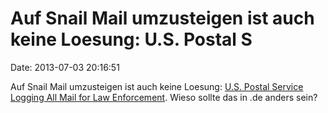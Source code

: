 Auf Snail Mail umzusteigen ist auch keine Loesung: U.S. Postal S
================================================================

Date: 2013-07-03 20:16:51

Auf Snail Mail umzusteigen ist auch keine Loesung: [U.S. Postal Service
Logging All Mail for Law
Enforcement](http://www.nytimes.com/2013/07/04/us/monitoring-of-snail-mail.html?hp&_r=0).
Wieso sollte das in .de anders sein?
